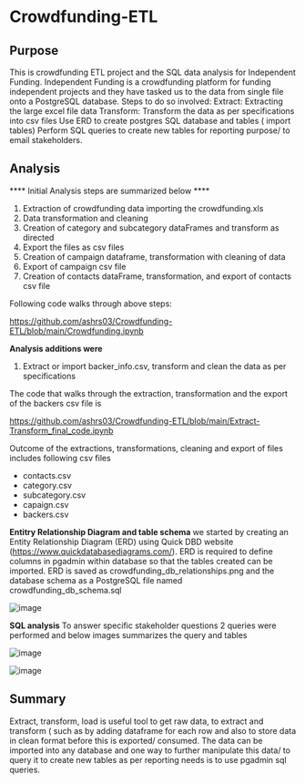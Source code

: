 # Crowdfunding-ETL

## Purpose 

This is crowdfunding ETL project and the SQL data analysis for Independent Funding.
Independent Funding is a crowdfunding platform for funding independent projects and they have tasked us to the data from single file onto a PostgreSQL database. Steps to do so involved:
Extract: Extracting the large excel file data 
Transform: Transform the data as per specifications into csv files
Use ERD to create postgres SQL database and tables ( import tables) 
Perform SQL queries to create new tables for reporting purpose/ to email stakeholders.

## Analysis 
**** Initial Analysis steps are summarized below ****

1. Extraction of crowdfunding data importing the crowdfunding.xls
2. Data transformation and cleaning 
3. Creation of category and subcategory dataFrames and transform as directed 
4. Export the files as csv files 
5. Creation of campaign dataframe, transformation with cleaning of data
6. Export of campaign csv file
7. Creation of contacts dataFrame, transformation, and export of contacts csv file

Following code walks through above steps:

https://github.com/ashrs03/Crowdfunding-ETL/blob/main/Crowdfunding.ipynb

**Analysis additions were**

1. Extract or import backer_info.csv, transform and clean the data as per specifications

The code that walks through the extraction, transformation and the export of the backers csv file is 

https://github.com/ashrs03/Crowdfunding-ETL/blob/main/Extract-Transform_final_code.ipynb

Outcome of the extractions, transformations, cleaning and export of files includes following csv files
- contacts.csv
- category.csv
- subcategory.csv
- capaign.csv
- backers.csv

**Entitry Relationship Diagram and table schema**
we started by creating an Entity Relationship Diagram (ERD) using Quick DBD website (https://www.quickdatabasediagrams.com/).
ERD is required to define columns in pgadmin within database so that the tables created can be imported. 
ERD is saved as crowdfunding_db_relationships.png and the database schema as a PostgreSQL file named crowdfunding_db_schema.sql

![image](https://user-images.githubusercontent.com/42523379/211251835-c16e5bc7-87ec-4efc-94d5-dc93659c8d86.png)

**SQL analysis**
To answer specific stakeholder questions 2 queries were performed and below images summarizes the query and tables 

![image](https://user-images.githubusercontent.com/42523379/211252516-7529c017-351a-4ad0-8022-ad0d1780a30e.png)

![image](https://user-images.githubusercontent.com/42523379/211252567-e0380d94-2020-470c-9e68-e30ef2c3673c.png)

## Summary
Extract, transform, load is useful tool to get raw data, to extract and transform ( such as by adding dataframe for each row and also to store data in clean format before this is exported/ consumed. The data can be imported into any database and one way to further manipulate this data/ to query it to create new tables as per reporting needs is to use pgadmin sql queries. 
